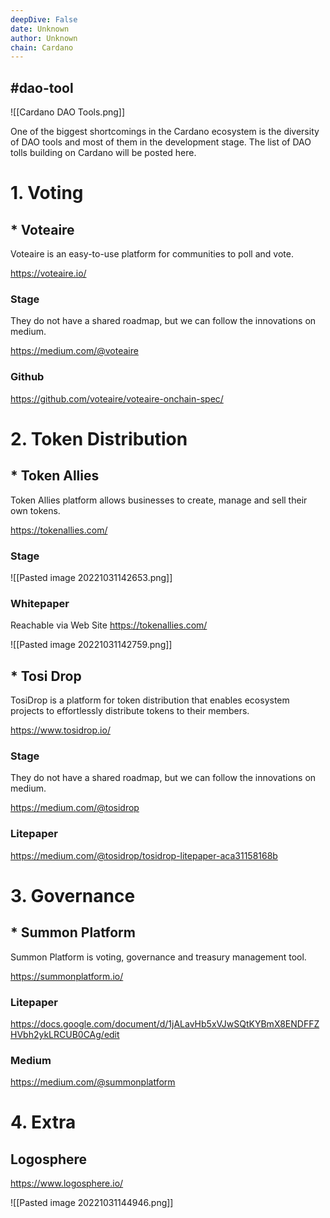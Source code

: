 ```yaml
---
deepDive: False
date: Unknown
author: Unknown
chain: Cardano
---
```

#dao-tool 
---



![[Cardano DAO Tools.png]]



One of the biggest shortcomings in the Cardano ecosystem is the diversity of DAO tools and most of them in the development stage. The list of DAO tolls building on Cardano will be posted here.



# 1. Voting


## * Voteaire

Voteaire is an easy-to-use platform for communities to poll and vote.

https://voteaire.io/


### Stage

They do not have a shared roadmap, but we can follow the innovations on medium.

https://medium.com/@voteaire

### Github

https://github.com/voteaire/voteaire-onchain-spec/



# 2. Token Distribution


## * Token Allies

Token Allies platform allows businesses to create, manage and sell their own tokens.

https://tokenallies.com/


### Stage

![[Pasted image 20221031142653.png]]


### Whitepaper

Reachable via Web Site 
https://tokenallies.com/

![[Pasted image 20221031142759.png]]



## * Tosi Drop


TosiDrop is a platform for token distribution that enables ecosystem projects to effortlessly distribute tokens to their members.

https://www.tosidrop.io/


### Stage

They do not have a shared roadmap, but we can follow the innovations on medium.

https://medium.com/@tosidrop

### Litepaper

https://medium.com/@tosidrop/tosidrop-litepaper-aca31158168b




# 3. Governance

## * Summon Platform

Summon Platform is voting, governance and treasury management tool.

https://summonplatform.io/


### Litepaper

https://docs.google.com/document/d/1jALavHb5xVJwSQtKYBmX8ENDFFZHVbh2ykLRCUB0CAg/edit


### Medium

https://medium.com/@summonplatform




# 4. Extra

## Logosphere

https://www.logosphere.io/

![[Pasted image 20221031144946.png]]











